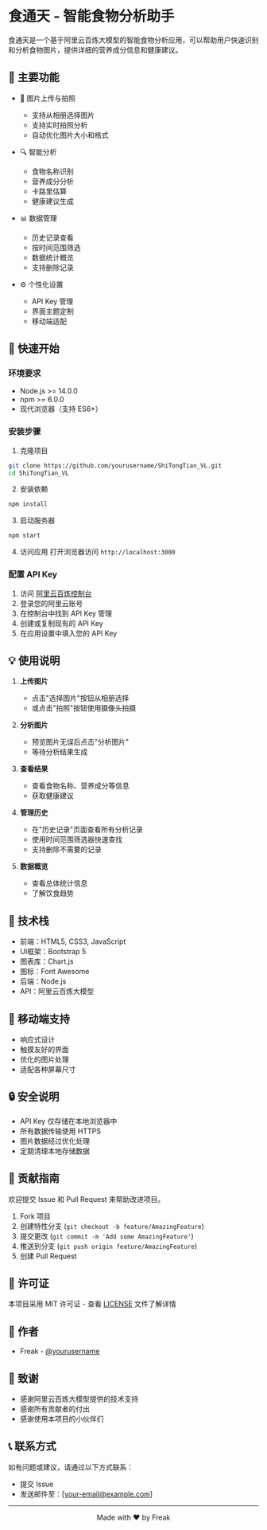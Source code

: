 # 食通天 - 智能食物分析助手

食通天是一个基于阿里云百炼大模型的智能食物分析应用，可以帮助用户快速识别和分析食物图片，提供详细的营养成分信息和健康建议。

## 🌟 主要功能

- 📸 图片上传与拍照
  - 支持从相册选择图片
  - 支持实时拍照分析
  - 自动优化图片大小和格式

- 🔍 智能分析
  - 食物名称识别
  - 营养成分分析
  - 卡路里估算
  - 健康建议生成

- 📊 数据管理
  - 历史记录查看
  - 按时间范围筛选
  - 数据统计概览
  - 支持删除记录

- ⚙️ 个性化设置
  - API Key 管理
  - 界面主题定制
  - 移动端适配

## 🚀 快速开始

### 环境要求

- Node.js >= 14.0.0
- npm >= 6.0.0
- 现代浏览器（支持 ES6+）

### 安装步骤

1. 克隆项目
```bash
git clone https://github.com/yourusername/ShiTongTian_VL.git
cd ShiTongTian_VL
```

2. 安装依赖
```bash
npm install
```

3. 启动服务器
```bash
npm start
```

4. 访问应用
打开浏览器访问 `http://localhost:3000`

### 配置 API Key

1. 访问 [阿里云百炼控制台](https://dashscope.console.aliyun.com/)
2. 登录您的阿里云账号
3. 在控制台中找到 API Key 管理
4. 创建或复制现有的 API Key
5. 在应用设置中填入您的 API Key

## 💡 使用说明

1. **上传图片**
   - 点击"选择图片"按钮从相册选择
   - 或点击"拍照"按钮使用摄像头拍摄

2. **分析图片**
   - 预览图片无误后点击"分析图片"
   - 等待分析结果生成

3. **查看结果**
   - 查看食物名称、营养成分等信息
   - 获取健康建议

4. **管理历史**
   - 在"历史记录"页面查看所有分析记录
   - 使用时间范围筛选器快速查找
   - 支持删除不需要的记录

5. **数据概览**
   - 查看总体统计信息
   - 了解饮食趋势

## 🔧 技术栈

- 前端：HTML5, CSS3, JavaScript
- UI框架：Bootstrap 5
- 图表库：Chart.js
- 图标：Font Awesome
- 后端：Node.js
- API：阿里云百炼大模型

## 📱 移动端支持

- 响应式设计
- 触摸友好的界面
- 优化的图片处理
- 适配各种屏幕尺寸

## 🔒 安全说明

- API Key 仅存储在本地浏览器中
- 所有数据传输使用 HTTPS
- 图片数据经过优化处理
- 定期清理本地存储数据

## 🤝 贡献指南

欢迎提交 Issue 和 Pull Request 来帮助改进项目。

1. Fork 项目
2. 创建特性分支 (`git checkout -b feature/AmazingFeature`)
3. 提交更改 (`git commit -m 'Add some AmazingFeature'`)
4. 推送到分支 (`git push origin feature/AmazingFeature`)
5. 创建 Pull Request

## 📄 许可证

本项目采用 MIT 许可证 - 查看 [LICENSE](LICENSE) 文件了解详情

## 👥 作者

- Freak - [@yourusername](https://github.com/yourusername)

## 🙏 致谢

- 感谢阿里云百炼大模型提供的技术支持
- 感谢所有贡献者的付出
- 感谢使用本项目的小伙伴们

## 📞 联系方式

如有问题或建议，请通过以下方式联系：

- 提交 Issue
- 发送邮件至：[your-email@example.com]

---

<p align="center">Made with ❤️ by Freak</p> 